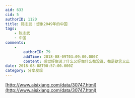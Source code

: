 ```yaml
---
aid: 633
cid: 5
authorID: 1120
title: 陈志武：想象2049年的中国
tags:
    - 陈志武
    - 中国
comments:
    -
        authorID: 79
        addTime: 2018-08-09T03:09:00.000Z
        content: 感觉好像说了什么又好像什么都没说，都是欲言又止
date: 2018-08-08T00:57:00.000Z
category: 分享发现
---
```


[http://www.aisixiang.com/data/30747.html](http://www.aisixiang.com/data/30747.html)
